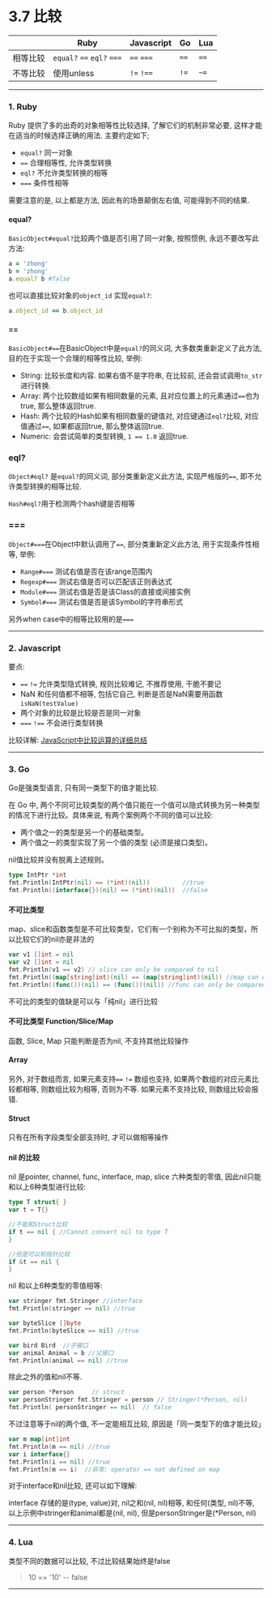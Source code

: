 # 3.7 比较

|          | Ruby                       | Javascript | Go   | Lua  |
|----------|----------------------------|------------|------|------|
| 相等比较 | `equal?` `==` `eql?` `===` | `==` `===` | `==` | `==` |
| 不等比较 |  使用unless                | `!=` `!==` | `!=` | `~=` |

---

### 1. Ruby

Ruby 提供了多的出奇的对象相等性比较选择, 了解它们的机制非常必要, 这样才能在适当的时候选择正确的用法. 主要约定如下;

* `equal?` 同一对象
* `==` 合理相等性, 允许类型转换
* `eql?` 不允许类型转换的相等
* `===` 条件性相等

需要注意的是, 以上都是方法, 因此有的场景颠倒左右值, 可能得到不同的结果.

#### equal?

`BasicObject#equal?`比较两个值是否引用了同一对象, 按照惯例, 永远不要改写此方法:

```ruby
a = 'zhong'
b = 'zhong'
a.equal? b #false
```

也可以直接比较对象的`object_id` 实现`equal?`:

```ruby
a.object_id == b.object_id
```

#### ==

`BasicObject#==`在BasicObject中是`equal?`的同义词, 大多数类重新定义了此方法, 目的在于实现一个合理的相等性比较, 举例:

* String: 比较长度和内容. 如果右值不是字符串, 在比较前, 还会尝试调用`to_str`进行转换.
* Array: 两个比较数组如果有相同数量的元素, 且对应位置上的元素通过`==`也为true, 那么整体返回true.
* Hash: 两个比较的Hash如果有相同数量的键值对, 对应键通过`eql?`比较, 对应值通过`==`, 如果都返回true, 那么整体返回true.
* Numeric: 会尝试简单的类型转换, `1 == 1.0` 返回true.

### eql?

`Object#eql?` 是`equal?`的同义词, 部分类重新定义此方法, 实现严格版的`==`, 即不允许类型转换的相等比较.

`Hash#eql?`用于检测两个hash键是否相等

### ===

`Object#===`在Object中默认调用了`==`, 部分类重新定义此方法, 用于实现条件性相等, 举例:

* `Range#===` 测试右值是否在该range范围内
* `Regexp#===` 测试右值是否可以匹配该正则表达式
* `Module#===` 测试右值是否是该Class的直接或间接实例
* `Symbol#===` 测试右值是否是该Symbol的字符串形式

另外when case中的相等比较用的是`===`

---

### 2. Javascript

要点:

* `==` `!=` 允许类型隐式转换, 规则比较难记, 不推荐使用, 干脆不要记
* NaN 和任何值都不相等, 包括它自己, 判断是否是NaN需要用函数`isNaN(testValue)`
* 两个对象的比较是比较是否是同一对象
* `===` `!==` 不会进行类型转换

比较详解: [JavaScript中比较运算的详细总结](http://gcidea.info/2017/01/12/js-compare/)

---

### 3. Go

Go是强类型语言, 只有同一类型下的值才能比较.

在 Go 中, 两个不同可比较类型的两个值只能在一个值可以隐式转换为另一种类型的情况下进行比较。具体来说, 有两个案例两个不同的值可以比较:

* 两个值之一的类型是另一个的基础类型。
* 两个值之一的类型实现了另一个值的类型 (必须是接口类型)。

nil值比较并没有脱离上述规则。

```go
type IntPtr *int
fmt.Println(IntPtr(nil) == (*int)(nil))         //true
fmt.Println((interface{})(nil) == (*int)(nil))  //false
```

#### 不可比类型

map、slice和函数类型是不可比较类型，它们有一个别称为不可比拟的类型，所以比较它们的nil亦是非法的

```go
var v1 []int = nil
var v2 []int = nil
fmt.Println(v1 == v2) // slice can only be compared to nil
fmt.Println((map[string]int)(nil) == (map[string]int)(nil)) //map can only be compared to nil
fmt.Println((func())(nil) == (func())(nil)) //func can only be compared to nil
```

不可比的类型的值缺是可以与「纯nil」进行比较

#### 不可比类型 Function/Slice/Map

函数, Slice, Map 只能判断是否为nil, 不支持其他比较操作

#### Array

另外, 对于数组而言,  如果元素支持`==` `!=` 数组也支持, 如果两个数组的对应元素比较都相等, 则数组比较为相等, 否则为不等. 如果元素不支持比较, 则数组比较会报错.

#### Struct

只有在所有字段类型全部支持时, 才可以做相等操作

#### nil 的比较

nil 是pointer, channel, func, interface, map, slice 六种类型的零值, 因此nil只能和以上6种类型进行比较:

```go
type T struct{ }
var t = T{}

//不能和Struct比较
if t == nil { //Cannot convert nil to type T
}

//但是可以和指针比较
if &t == nil {
}
```

nil 和以上6种类型的零值相等:

```go
var stringer fmt.Stringer //interface
fmt.Println(stringer == nil) //true

var byteSlice []byte
fmt.Println(byteSlice == nil) //true

var bird Bird  //子接口
var animal Animal = b //父接口
fmt.Println(animal == nil) //true
```

除此之外的值和nil不等.

```go
var person *Person     // struct
var personStringer fmt.Stringer = person // Stringer(*Person, nil)
fmt.Println( personStringer == nil)  // false
```

不过注意等于nil的两个值, 不一定能相互比较, 原因是「同一类型下的值才能比较」

```go
var m map[int]int
fmt.Println(m == nil) //true
var i interface{}
fmt.Println(i == nil) //true
fmt.Println(m == i)  //异常: operator == not defined on map
```

对于interface和nil比较, 还可以如下理解:

interface 存储的是(type, value)对, nil之和(nil, nil)相等, 和任何(类型, nil)不等, 以上示例中stringer和animal都是(nil, nil), 但是personStringer是(*Person, nil)

---

### 4. Lua

类型不同的数据可以比较, 不过比较结果始终是false

> 10 == '10' -- false

---
